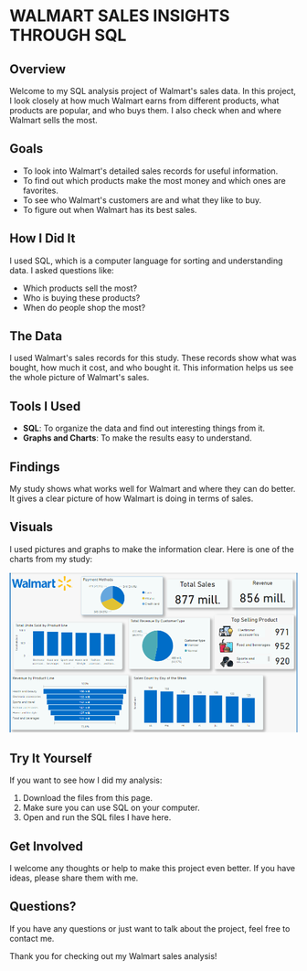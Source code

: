 # WALMART SALES INSIGHTS THROUGH SQL

## Overview

Welcome to my SQL analysis project of Walmart's sales data. In this project, I look closely at how much Walmart earns from different products, what products are popular, and who buys them. I also check when and where Walmart sells the most.

## Goals

- To look into Walmart's detailed sales records for useful information.
- To find out which products make the most money and which ones are favorites.
- To see who Walmart's customers are and what they like to buy.
- To figure out when Walmart has its best sales.

## How I Did It

I used SQL, which is a computer language for sorting and understanding data. I asked questions like:
- Which products sell the most?
- Who is buying these products?
- When do people shop the most?

## The Data

I used Walmart's sales records for this study. These records show what was bought, how much it cost, and who bought it. This information helps us see the whole picture of Walmart's sales.

## Tools I Used

- **SQL**: To organize the data and find out interesting things from it.
- **Graphs and Charts**: To make the results easy to understand.

## Findings

My study shows what works well for Walmart and where they can do better. It gives a clear picture of how Walmart is doing in terms of sales.

## Visuals

I used pictures and graphs to make the information clear. Here is one of the charts from my study:

![Sales Data Visualization](./ScreenshotDashboard.png) 


## Try It Yourself

If you want to see how I did my analysis:
1. Download the files from this page.
2. Make sure you can use SQL on your computer.
3. Open and run the SQL files I have here.

## Get Involved

I welcome any thoughts or help to make this project even better. If you have ideas, please share them with me.

## Questions?

If you have any questions or just want to talk about the project, feel free to contact me.

Thank you for checking out my Walmart sales analysis!


